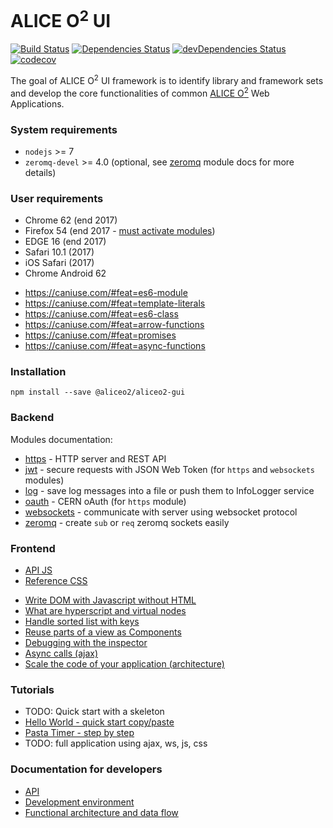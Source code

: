 # ALICE O<sup>2</sup> UI

[![Build Status](https://travis-ci.org/AliceO2Group/Gui.svg?branch=master)](https://travis-ci.org/AliceO2Group/Gui)
[![Dependencies Status](https://david-dm.org/AliceO2Group/Gui/status.svg)](https://david-dm.org/AliceO2Group/Gui)
[![devDependencies Status](https://david-dm.org/AliceO2Group/Gui/dev-status.svg)](https://david-dm.org/AliceO2Group/Gui?type=dev)
[![codecov](https://codecov.io/gh/AliceO2Group/Gui/branch/master/graph/badge.svg)](https://codecov.io/gh/AliceO2Group/Gui)

The goal of ALICE O<sup>2</sup> UI framework is to identify library and framework sets and develop the core functionalities of common [ALICE O<sup>2</sup>](https://alice-o2.web.cern.ch) Web Applications.

### System requirements
* `nodejs` >= 7
* `zeromq-devel` >= 4.0 (optional, see [zeromq](docs/ZMQ.md) module docs for more details)

### User requirements
- Chrome 62 (end 2017)
- Firefox 54 (end 2017 - [must activate modules](docs/guides/firefox-modules.md))
- EDGE 16 (end 2017)
- Safari 10.1 (2017)
- iOS Safari (2017)
- Chrome Android 62
* https://caniuse.com/#feat=es6-module
* https://caniuse.com/#feat=template-literals
* https://caniuse.com/#feat=es6-class
* https://caniuse.com/#feat=arrow-functions
* https://caniuse.com/#feat=promises
* https://caniuse.com/#feat=async-functions

### Installation
```
npm install --save @aliceo2/aliceo2-gui
```

### Backend
Modules documentation:
* [https](docs/HTTP.md) - HTTP server and REST API
* [jwt](docs/JWT.md) - secure requests with JSON Web Token (for `https` and `websockets` modules)
* [log](docs/LOG.md) - save log messages into a file or push them to InfoLogger service
* [oauth](docs/OAUTH.md) - CERN oAuth (for `https` module)
* [websockets](docs/WS.md) - communicate with server using websocket protocol
* [zeromq](docs/ZMQ.md) - create `sub` or `req` zeromq sockets easily

### Frontend
* [API JS](docs/API-front.md)
* [Reference CSS](docs/)

- [Write DOM with Javascript without HTML](./docs/guides/reactive-programming.md)
- [What are hyperscript and virtual nodes](./docs/guides/vnodes.md)
- [Handle sorted list with keys](./docs/guides/keys.md)
- [Reuse parts of a view as Components](./docs/guides/components.md)
- [Debugging with the inspector](./docs/guides/debug.md)
- [Async calls (ajax)](./docs/guides/async-calls.md)
- [Scale the code of your application (architecture)](./docs/guides/scale-app.md)

### Tutorials
- TODO: Quick start with a skeleton
- [Hello World - quick start copy/paste](./docs/tutorials/hello-world.md)
- [Pasta Timer - step by step](./docs/tutorials/pasta-timer.md)
- TODO: full application using ajax, ws, js, css

### Documentation for developers
* [API](docs/API.md)
* [Development environment](docs/DEV.md)
* [Functional architecture and data flow](docs/ARCH.md)
